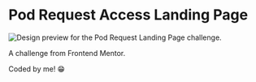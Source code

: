 # Pod Request Access Landing Page

![Design preview for the Pod Request Landing Page challenge.](./images/preview.jpg)

A challenge from Frontend Mentor.

Coded by me! 😁
